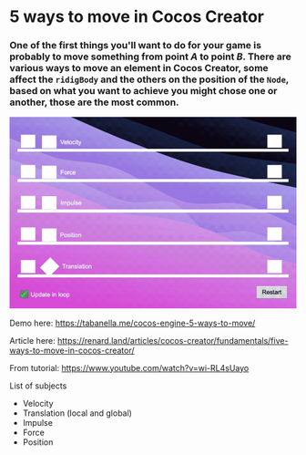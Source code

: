 # 5 ways to move in Cocos Creator

### One of the first things you'll want to do for your game is probably to move something from point _A_ to point _B_. There are various ways to move an element in Cocos Creator, some affect the `ridigBody` and the others on the position of the `Node`, based on what you want to achieve you might chose one or another, those are the most common.

![preview](./preview.gif)

Demo here: https://tabanella.me/cocos-engine-5-ways-to-move/

Article here: https://renard.land/articles/cocos-creator/fundamentals/five-ways-to-move-in-cocos-creator/

From tutorial: https://www.youtube.com/watch?v=wi-RL4sUayo

List of subjects

- Velocity
- Translation (local and global)
- Impulse
- Force
- Position
